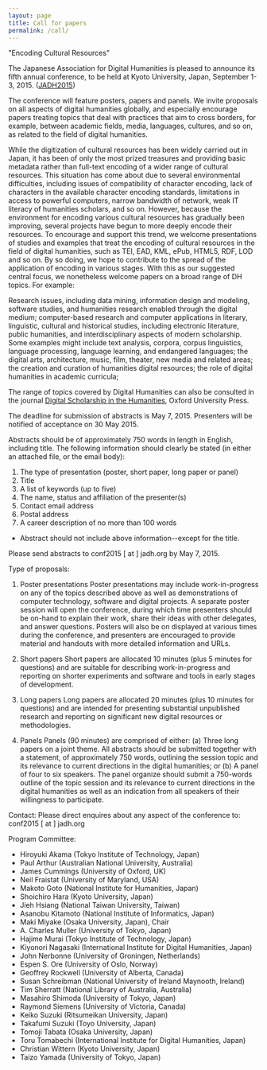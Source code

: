 ```yaml
---
layout: page
title: Call for papers
permalink: /call/
---
```


"Encoding Cultural Resources"

The Japanese Association for Digital Humanities is pleased to announce
its fifth annual conference, to be held at Kyoto University, Japan,
September 1-3, 2015. ([JADH2015](http://www.jadh.org/JADH2015/))

The conference will feature posters, papers and panels. We invite
proposals on all aspects of digital humanities globally, and
especially encourage papers treating topics that deal with practices
that aim to cross borders, for example, between academic fields,
media, languages, cultures, and so on, as related to the field of
digital humanities.

While the digitization of cultural resources has been widely carried
out in Japan, it has been of only the most prized treasures and
providing basic metadata rather than full-text encoding of a wider
range of cultural resources. This situation has come about due to
several environmental difficulties, including issues of compatibility
of character encoding, lack of characters in the available character
encoding standards, limitations in access to powerful computers,
narrow bandwidth of network, weak IT literacy of humanities scholars,
and so on. However, because the environment for encoding various
cultural resources has gradually been improving, several projects have
begun to more deeply encode their resources. To encourage and support
this trend, we welcome presentations of studies and examples that
treat the encoding of cultural resources in the field of digital
humanities, such as TEI, EAD, KML, ePub, HTML5, RDF, LOD and so on. By
so doing, we hope to contribute to the spread of the application of
encoding in various stages. With this as our suggested central focus,
we nonetheless welcome papers on a broad range of DH topics. For
example:

Research issues, including data mining, information design and
modeling, software studies, and humanities research enabled through
the digital medium; computer-based research and computer applications
in literary, linguistic, cultural and historical studies, including
electronic literature, public humanities, and interdisciplinary
aspects of modern scholarship. Some examples might include text
analysis, corpora, corpus linguistics, language processing, language
learning, and endangered languages; the digital arts, architecture,
music, film, theater, new media and related areas; the creation and
curation of humanities digital resources; the role of digital
humanities in academic curricula;

The range of topics covered by Digital Humanities can also be consulted in the journal
[Digital Scholarship in the Humanities](http://dsh.oxfordjournals.org/about), Oxford University Press.

The deadline for submission of abstracts is May 7, 2015. Presenters will be notified of acceptance on 30 May 2015.

Abstracts should be of approximately 750 words in length in English, including title. The following information should clearly be stated (in either an attached file, or the email body):

1. The type of presentation (poster, short paper, long paper or panel)
2. Title
3. A list of keywords (up to five)
4. The name, status and affiliation of the presenter(s)
5. Contact email address
6. Postal address
7. A career description of no more than 100 words

* Abstract should not include above information--except for the title.

Please send abstracts to conf2015 [ at ] jadh.org by May 7, 2015.

Type of proposals:

1. Poster presentations
Poster presentations may include work-in-progress on any of the topics described above as well as demonstrations of computer technology, software and digital projects. A separate poster session will open the conference, during which time presenters should be on-hand to explain their work, share their ideas with other delegates, and answer questions. Posters will also be on displayed at various times during the conference, and presenters are encouraged to provide material and handouts with more detailed information and URLs.

2. Short papers
Short papers are allocated 10 minutes (plus 5 minutes for questions) and are suitable for describing work-in-progress and reporting on shorter experiments and software and tools in early stages of development.

3. Long papers
Long papers are allocated 20 minutes (plus 10 minutes for questions) and are intended for presenting substantial unpublished research and reporting on significant new digital resources or methodologies.

4. Panels Panels (90 minutes) are comprised of either: 
(a) Three long
  papers on a joint theme. All abstracts should be submitted together
  with a statement, of approximately 750 words, outlining the session
  topic and its relevance to current directions in the digital
  humanities; or 
  (b) A panel of four to six speakers. The panel
  organize should submit a 750-words outline of the topic session and
  its relevance to current directions in the digital humanities as
  well as an indication from all speakers of their willingness to
  participate.

Contact:
Please direct enquires about any aspect of the conference to:
conf2015 [ at ] jadh.org

Program Committee:

- Hiroyuki Akama (Tokyo Institute of Technology, Japan)
- Paul Arthur (Australian National University, Australia)
- James Cummings (University of Oxford, UK)
- Neil Fraistat (University of Maryland, USA)
- Makoto Goto (National Institute for Humanities, Japan)
- Shoichiro Hara (Kyoto University, Japan)
- Jieh Hsiang (National Taiwan University, Taiwan)
- Asanobu Kitamoto (National Institute of Informatics, Japan)
- Maki Miyake (Osaka University, Japan), Chair
- A. Charles Muller (University of Tokyo, Japan)
- Hajime Murai (Tokyo Institute of Technology, Japan)
- Kiyonori Nagasaki (International Institute for Digital Humanities, Japan)
- John Nerbonne (University of Groningen, Netherlands)
- Espen S. Ore (University of Oslo, Norway)
- Geoffrey Rockwell (University of Alberta, Canada)
- Susan Schreibman (National University of Ireland Maynooth, Ireland)
- Tim Sherratt (National Library of Australia, Australia)
- Masahiro Shimoda (University of Tokyo, Japan)
- Raymond Siemens (University of Victoria, Canada)
- Keiko Suzuki (Ritsumeikan University, Japan)
- Takafumi Suzuki (Toyo University, Japan)
- Tomoji Tabata (Osaka University, Japan)
- Toru Tomabechi (International Institute for Digital Humanities, Japan)
- Christian Wittern (Kyoto University, Japan)
- Taizo Yamada (University of Tokyo, Japan)
